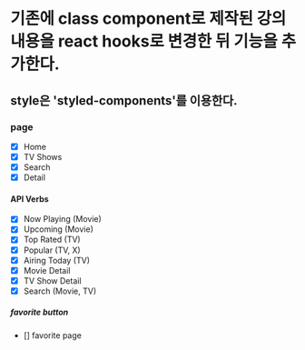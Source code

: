 # 기존에 class component로 제작된 강의내용을 react hooks로 변경한 뒤 기능을 추가한다.

## style은 'styled-components'를 이용한다.

### page

- [x] Home
- [x] TV Shows
- [x] Search
- [x] Detail

#### API Verbs

- [x] Now Playing (Movie)
- [x] Upcoming (Movie)
- [x] Top Rated (TV)
- [x] Popular (TV, X)
- [x] Airing Today (TV)
- [x] Movie Detail
- [x] TV Show Detail
- [x] Search (Movie, TV)

##### favorite button

- [] favorite page
